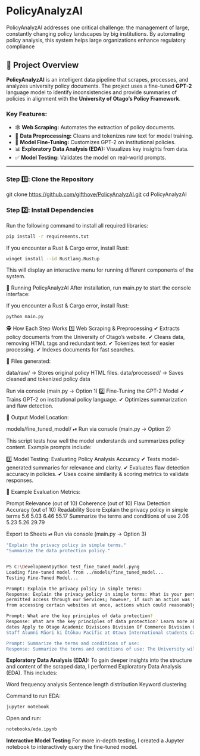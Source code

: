 # PolicyAnalyzAI
PolicyAnalyzAI addresses one critical challenge: the management of large, constantly changing policy landscapes by big institutions. By automating policy analysis, this system helps large organizations enhance regulatory compliance

## 📖 Project Overview

**PolicyAnalyzAI** is an intelligent data pipeline that scrapes, processes, and analyzes university policy documents. The project uses a fine-tuned **GPT-2** language model to identify inconsistencies and provide summaries of policies in alignment with the **University of Otago’s Policy Framework**.

### Key Features:
- 🕸️ **Web Scraping:** Automates the extraction of policy documents.  
- 🧹 **Data Preprocessing:** Cleans and tokenizes raw text for model training.  
- 🤖 **Model Fine-Tuning:** Customizes GPT-2 on institutional policies.  
- 📊 **Exploratory Data Analysis (EDA):** Visualizes key insights from data.  
- ✅ **Model Testing:** Validates the model on real-world prompts.  

---

### **Step 1️⃣: Clone the Repository**
git clone https://github.com/gifthove/PolicyAnalyzAI.git
cd PolicyAnalyzAI


### **Step 2️⃣: Install Dependencies** 
Run the following command to install all required libraries:
```bash
pip install -r requirements.txt
```
If you encounter a Rust & Cargo error, install Rust:
```bash
winget install --id Rustlang.Rustup
```
This will display an interactive menu for running different components of the system.

🚀 Running PolicyAnalyzAI
After installation, run main.py to start the console interface:

If you encounter a Rust & Cargo error, install Rust:
```bash
python main.py
```

🕵 How Each Step Works
1️⃣ Web Scraping & Preprocessing
✔ Extracts policy documents from the University of Otago’s website.
✔ Cleans data, removing HTML tags and redundant text.
✔ Tokenizes text for easier processing.
✔ Indexes documents for fast searches.

📂 Files generated:

data/raw/ → Stores original policy HTML files.
data/processed/ → Saves cleaned and tokenized policy data

Run via console (main.py → Option 1)
2️⃣ Fine-Tuning the GPT-2 Model
✔ Trains GPT-2 on institutional policy language.
✔ Optimizes summarization and flaw detection.

💾 Output Model Location:

models/fine_tuned_model/
⏯ Run via console (main.py → Option 2)

This script tests how well the model understands and summarizes policy content. Example prompts include:


3️⃣ Model Testing: Evaluating Policy Analysis Accuracy
✔ Tests model-generated summaries for relevance and clarity.
✔ Evaluates flaw detection accuracy in policies.
✔ Uses cosine similarity & scoring metrics to validate responses.

📌 Example Evaluation Metrics:

Prompt	Relevance (out of 10)	Coherence (out of 10)	Flaw Detection Accuracy (out of 10)	Readability Score
Explain the privacy policy in simple terms	5.6	5.03	6.46	55.17
Summarize the terms and conditions of use	2.06	5.23	5.26	29.79

Export to Sheets
⏯ Run via console (main.py → Option 3) 

```bash
"Explain the privacy policy in simple terms."
"Summarize the data protection policy."


PS C:\Developmentpython test_fine_tuned_model.pyng
Loading fine-tuned model from ../models/fine_tuned_model...
Testing Fine-Tuned Model...

Prompt: Explain the privacy policy in simple terms:
Response: Explain the privacy policy in simple terms: What is your personal information for? How do I use it? Where can I find out more about what you are sharing with us, and how we collect that data. Why should this matter to me? If a user has shared their details online (for example via email or text message), they may wish not to be 
permitted access through our Services; however, if such an action was taken against them by another party who had reasonable grounds for believing there were other users of any particular website involved, then no liability will arise as long after these disclosures have been made – but even where those circumstances prevent some people 
from accessing certain websites at once, actions which could reasonably be expected to result in significant harm cannot normally

Prompt: What are the key principles of data protection?
Response: What are the key principles of data protection? Learn more about how to protect yourself and your personal information Privacy Accessibility Clear search Open menu Close Menu Toggle submenu Are you looking for... Return To previous menu Have a question, answered topic AskOtago Future Students Subjects Fees and scholarships Key 
dates Apply to Otago Academic Divisions Division Of Commerce Division OF Health Sciences Division About the university Residential colleges Otago University Press Library Jobs at Otahau Research DVC's welcome Our people at research and Enterprise OUSA Need help? Emergencies Human Resources Student health Our communities Current students 
Staff Alumni Māori ki Ōtōkou Pacific at Otawa International students Campuses and maps Auckland Centre Christchurch Campus Dunedin Campus Wellington Campus Inver

Prompt: Summarize the terms and conditions of use:
Response: Summarize the terms and conditions of use: The University will not be able to identify a student who is an academic adviser for purposes other than as part-time students. Students should consult with their school representative or contact Student Accommodation Adviser before making any changes, including changing your accommodation arrangements at home (if applicable). To ensure that you are familiar with all relevant policies relating in particular areas, please refer back below for more information on specific policy documents covering these topics. Policy Documents Responsible Officers Information about how university administrators can assist individuals affected by this type/divisional decision under section 4(a) above; Policies concerning research misconduct In relation specifically – when dealing directly with complaints from staff regarding workplace behaviour involving members thereof– it may be helpful
```

**Exploratory Data Analysis (EDA):**
To gain deeper insights into the structure and content of the scraped data, I performed Exploratory Data Analysis (EDA). This includes:

Word frequency analysis
Sentence length distribution
Keyword clustering

Command to run EDA:

```bash
jupyter notebook
```

Open and run:

```bash
notebooks/eda.ipynb
```

**Interactive Model Testing**
For more in-depth testing, I created a Jupyter notebook to interactively query the fine-tuned model.
